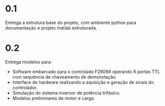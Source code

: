 # 0.1

Entrega a estrutura base do projeto, com ambiente python para documentação e projeto matlab estruturada.
# 0.2

Entrega modelos para:

- Software embarcado para o controlado F28069 operando 6 portas TTL com sequência de chaveamento de demonstação.
- Interface de hardware realizando a aquisição e geração de sinais do controlador.
- Simulação do sistema inversor de potência trifásico.
- Modelos preliminares de motor e carga.